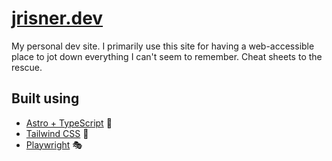 # [jrisner.dev](https://jrisner.dev)

My personal dev site. I primarily use this site for having a web-accessible place to jot down everything I can't seem to remember. Cheat sheets to the rescue.

## Built using

- [Astro + TypeScript](https://astro.build/) :rocket:
- [Tailwind CSS](https://tailwindcss.com/) :dash:
- [Playwright](https://playwright.dev) :performing_arts:
